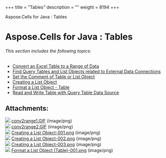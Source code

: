 +++
title = "Tables" 
description = "" 
weight = 8194 
+++

Aspose.Cells for Java : Tables  

# Aspose.Cells for Java : Tables


###### This section includes the following topics: 

*   [Convert an Excel Table to a Range of Data](https://docs2.aspose.com/cells/java/developerguide/tables/convert+an+excel+table+to+a+range+of+data)
*   [Find Query Tables and List Objects related to External Data Connections](https://docs2.aspose.com/cells/java/developerguide/tables/find+query+tables+and+list+objects+related+to+external+data+connections)
*   [Set the Comment of Table or List Object](https://docs2.aspose.com/cells/java/developerguide/tables/set+the+comment+of+table+or+list+object)
*   [Creating a List Object](https://docs2.aspose.com/cells/java/developerguide/tables/creating+a+list+object)
*   [Format a List Object - Table](https://docs2.aspose.com/cells/java/developerguide/tables/format+a+list+object+-+table)
*   [Read and Write Table with Query Table Data Source](https://docs2.aspose.com/cells/java/developerguide/tables/read+and+write+table+with+query+table+data+source)

## Attachments:

![](https://docs2.aspose.com/cells/java/images/icons/bullet_blue.gif) [conv2range1.GIF](https://docs2.aspose.com/cells/java/attachments/5276803/5472844.gif) (image/png)  
![](https://docs2.aspose.com/cells/java/images/icons/bullet_blue.gif) [conv2range2.GIF](https://docs2.aspose.com/cells/java/attachments/5276803/5472845.gif) (image/png)  
![](https://docs2.aspose.com/cells/java/images/icons/bullet_blue.gif) [Creating a List Object-001.png](https://docs2.aspose.com/cells/java/attachments/5276803/5472841.png) (image/png)  
![](https://docs2.aspose.com/cells/java/images/icons/bullet_blue.gif) [Creating a List Object-002.png](https://docs2.aspose.com/cells/java/attachments/5276803/5472819.png) (image/png)  
![](https://docs2.aspose.com/cells/java/images/icons/bullet_blue.gif) [Creating a List Object-003.png](https://docs2.aspose.com/cells/java/attachments/5276803/5472818.png) (image/png)  
![](https://docs2.aspose.com/cells/java/images/icons/bullet_blue.gif) [Format a List Object (Table)-001.png](https://docs2.aspose.com/cells/java/attachments/5276803/5472820.png) (image/png)  

